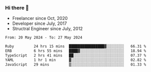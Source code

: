 ### Hi there 👋

- Freelancer since Oct, 2020
- Developer since July, 2017
- Structral Engineer since July, 2012

<!--START_SECTION:waka-->

```txt
From: 20 May 2024 - To: 27 May 2024

Ruby         24 hrs 15 mins  ████████████████▓░░░░░░░░   66.31 %
ERB          6 hrs 55 mins   ████▓░░░░░░░░░░░░░░░░░░░░   18.94 %
TypeScript   2 hrs 41 mins   ██░░░░░░░░░░░░░░░░░░░░░░░   07.37 %
YAML         1 hr 1 min      ▓░░░░░░░░░░░░░░░░░░░░░░░░   02.82 %
JavaScript   29 mins         ▒░░░░░░░░░░░░░░░░░░░░░░░░   01.33 %
```

<!--END_SECTION:waka-->
